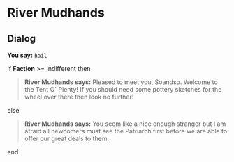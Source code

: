 # River Mudhands
## Dialog

**You say:** `hail`



if **Faction** >= Indifferent then



>**River Mudhands says:** Pleased to meet you, Soandso. Welcome to the Tent O\` Plenty! If you should need some pottery sketches for the wheel over there then look no further!


else



>**River Mudhands says:** You seem like a nice enough stranger but I am afraid all newcomers must see the Patriarch first before we are able to offer our great deals to them.

end
